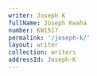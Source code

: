 ```yaml
---
writer: Joseph K
fullName: Joseph Kwaha
number: KW1517
permalink: '/joseph-k/'
layout: writer
collection: writers
addressId: Joseph-K
---
```


